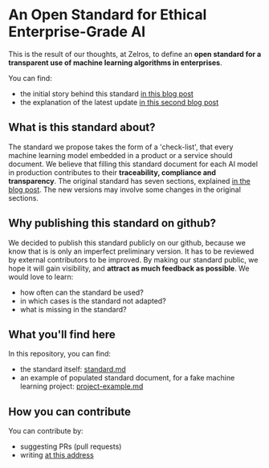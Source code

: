 # An Open Standard for Ethical Enterprise-Grade AI
This is the result of our thoughts, at Zelros, to define an **open standard for a transparent use of machine learning algorithms in enterprises**.

You can find: 
- the initial story behind this standard [in this blog post](https://medium.com/@Zelros/an-open-standard-for-ethical-enterprise-grade-ai-b21bc5908b73)
- the explanation of the latest update [in this second blog post](https://www.zelros.com/2021/02/15/announcing-the-latest-version-of-zelros-open-standard-for-a-more-responsible-ai/)

## What is this standard about?
The standard we propose takes the form of a 'check-list', that every machine learning model embedded in a product or a service should document. We believe that filling this standard document for each AI model in production contributes to their **traceability, compliance and transparency**.
The original standard has seven sections, explained [in the blog post](https://medium.com/@Zelros/an-open-standard-for-ethical-enterprise-grade-ai-b21bc5908b73).
The new versions may involve some changes in the original sections.

## Why publishing this standard on github?
We decided to publish this standard publicly on our github, because we know that is is only an imperfect preliminary version. It has to be reviewed by external contributors to be improved. By making our standard public, we hope it will gain visibility, and **attract as much feedback as possible**. We would love to learn:
-   how often can the standard be used?
-   in which cases is the standard not adapted?
-   what is missing in the standard?

## What you'll find here
In this repository, you can find: 
- the standard itself: [standard.md](https://github.com/zelros/Ethical-AI-Standard/blob/master/standard.md)
- an example of populated standard document, for a fake machine learning project: [project-example.md](https://github.com/zelros/Ethical-AI-Standard/blob/master/project-example.md)

## How you can contribute
You can contribute by:
- suggesting PRs (pull requests)
- writing [at this address](mailto:hi@zelros.com)
